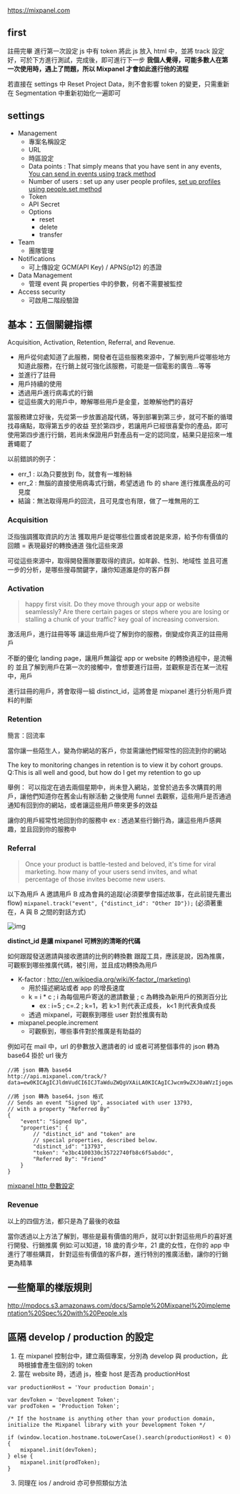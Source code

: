 https://mixpanel.com


## first
註冊完畢
進行第一次設定
js 中有 token
將此 js 放入 html 中，並將 track 設定好，可於下方進行測試，完成後，即可進行下一步
**我個人覺得，可能多數人在第一次使用時，遇上了問題，所以 Mixpanel 才會如此進行他的流程**

若直接在 settings 中 Reset Project Data，則不會影響 token 的變更，只需重新在 Segmentation 中重新初始化一遍即可

## settings
- Management
	- 專案名稱設定
	- URL
	- 時區設定
	- Data points : That simply means that you have sent in any events, [You can send in events using track method](https://mixpanel.com/help/reference/javascript#sending-events)
	- Number of users : set up any user people profiles, [set up profiles using people.set method](https://mixpanel.com/help/reference/javascript#storing-user-profiles)
	- Token
	- API Secret
	- Options
		- reset
		- delete
		- transfer
- Team
	- 團隊管理
- Notifications
	- 可上傳設定 GCM(API Key) / APNS(p12) 的憑證
- Data Management
	- 管理 event 與 properties 中的參數，何者不需要被監控
- Access security
	- 可啟用二階段驗證 

## 基本：五個關鍵指標
Acquisition, Activation, Retention, Referral, and Revenue.

- 用戶從何處知道了此服務，開發者在這些服務來源中，了解到用戶從哪些地方知道此服務，在行銷上就可強化該服務，可能是一個電影的廣告...等等
- 並進行了註冊
- 用戶持續的使用
- 透過用戶進行病毒式的行銷
- 從這些廣大的用戶中，瞭解哪些用戶是金童，並瞭解他們的喜好

當服務建立好後，先從第一步放置追蹤代碼，等到部署到第三步，就可不斷的循環找尋痛點，取得第五步的收益
至於第四步，若讓用戶已經很喜愛你的產品，即可使用第四步進行行銷，若尚未保證用戶對產品有一定的認同度，結果只是招來一堆蒼蠅罷了

以前錯誤的例子：

- err_1 : 以為只要放到 fb，就會有一堆粉絲
- err_2 : 無腦的直接使用病毒式行銷，希望透過 fb 的 share 進行推廣產品的可見度
- 結論：無法取得用戶的回流，且可見度也有限，做了一堆無用的工


### Acquisition
泛指強調獲取資訊的方法
獲取用戶是從哪些位置或者說是來源，給予你有價值的回饋 = 表現最好的轉換通道
強化這些來源

可從這些來源中，取得開發團隊要取得的資訊，如年齡、性別、地域性
並且可進一步的分析，是哪些搜尋關鍵字，讓你知道誰是你的客戶群

### Activation
> happy first visit.
> Do they move through your app or website seamlessly?
> Are there certain pages or steps where you are losing or stalling a chunk of your traffic?
> key goal of increasing conversion.

激活用戶，進行註冊等等
讓這些用戶從了解到你的服務，倒變成你真正的註冊用戶

不斷的優化 landing page，讓用戶無論從 app or website 的轉換過程中，是流暢的
並且了解到用戶在第一次的接觸中，會想要進行註冊，並觀察是否在某一流程中，用戶

進行註冊的用戶，將會取得一組 distinct_id，這將會是 mixpanel 進行分析用戶資料的判斷

### Retention

簡言：回流率

當你讓一些陌生人，變為你網站的客戶，你並需讓他們經常性的回流到你的網站

The key to monitoring changes in retention is to view it by cohort groups.
Q:This is all well and good, but how do I get my retention to go up

舉例：
可以指定在過去兩個星期中，尚未登入網站，並曾於過去多次購買的用戶，讓他們知道你在舊金山有辦活動
之後使用 funnel 去觀察，這些用戶是否通過通知有回到你的網站，或者讓這些用戶帶來更多的效益

讓你的用戶經常性地回到你的服務中
ex : 透過某些行銷行為，讓這些用戶感興趣，並且回到你的服務中

### Referral
> Once your product is battle-tested and beloved, it's time for viral marketing.
> how many of your users send invites, and what percentage of those invites become new users.

以下為用戶 A 邀請用戶 B 成為會員的追蹤(必須要學會描述故事，在此前提先畫出 flow) `mixpanel.track("event", {"distinct_id": "Other ID"});`
(必須著重在，A 與 B 之間的對話方式)

![img](http://mpdocs.s3.amazonaws.com/images/dual%20virality%20events.png)

**distinct_id 是讓 mixpanel 可辨別的清晰的代碼**

如何跟蹤發送邀請與接收邀請的比例的轉換數
跟蹤工具，應該是說，因為推廣，可觀察到哪些推廣代碼，被引用，並且成功轉換為用戶

- K-factor : http://en.wikipedia.org/wiki/K-factor_(marketing)
	- 用於描述網站或者 app 的增長速度
	- k = i * c ; i 為每個用戶寄送的邀請數量 ; c 為轉換為新用戶的預測百分比
		- ex : i=5 ; c=.2 ; k=1，若 k>1 則代表正成長， k<1 則代表負成長
	- 透過 mixpanel，可觀察到哪些 user 對於推廣有助
- mixpanel.people.increment
	- 可觀察到，哪些事件對於推廣是有助益的


例如可在 mail 中，url 的參數放入邀請者的 id 或者可將整個事件的 json 轉為 base64 掛於 url 後方

```
//將 json 轉為 base64
http://api.mixpanel.com/track/?data=ew0KICAgICJldmVudCI6ICJTaWduZWQgVXAiLA0KICAgICJwcm9wZXJ0aWVzIjogew0KICAgICAgICAiZGlzdGluY3RfaWQiOiAiMTM3OTMiLA0KICAgICAgICAidG9rZW4iOiAiZTNiYzQxMDAzMzBjMzU3MjI3NDBmYjhjNmY1YWJkZGMiLA0KICAgICAgICAiUmVmZXJyZWQgQnkiOiAiRnJpZW5kIg0KICAgIH0NCn0=
```

```
//將 json 轉為 base64，json 格式
// Sends an event "Signed Up", associated with user 13793,
// with a property "Referred By"
{
    "event": "Signed Up",
    "properties": {
        // "distinct_id" and "token" are
        // special properties, described below.
        "distinct_id": "13793",
        "token": "e3bc4100330c35722740fb8c6f5abddc",
        "Referred By": "Friend"
    }
}
```

[mixpanel http 參數設定](https://mixpanel.com/help/reference/http)

### Revenue
以上的四個方法，都只是為了最後的收益

當你透過以上方法了解到，哪些是最有價值的用戶，就可以針對這些用戶的喜好進行開發、行銷推廣
例如:可以知道，18 歲的青少年，21 歲的女性，在你的 app 中進行了哪些購買，
針對這些有價值的客戶群，進行特別的推廣活動，讓你的行銷更為精準


## 一些簡單的樣版規則
http://mpdocs.s3.amazonaws.com/docs/Sample%20Mixpanel%20implementation%20Spec%20with%20People.xls

## 區隔 develop / production 的設定

1. 在 mixpanel 控制台中，建立兩個專案，分別為 develop 與 production，此時根據會產生個別的 token
2. 當在 website 時，透過 js，檢查 host 是否為 productionHost

```
var productionHost = 'Your production Domain'; 

var devToken = 'Development Token';
var prodToken = 'Production Token';

/* If the hostname is anything other than your production domain, initialize the Mixpanel library with your Development Token */

if (window.location.hostname.toLowerCase().search(productionHost) < 0) {
    mixpanel.init(devToken);
} else {
    mixpanel.init(prodToken);
}
```

3. 同理在 ios / android 亦可參照類似方法